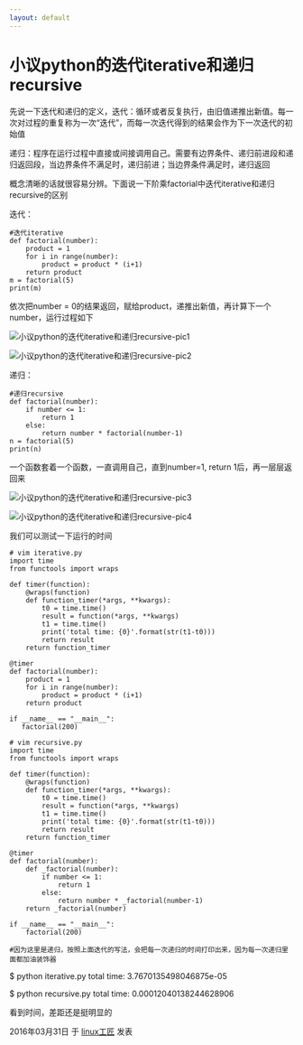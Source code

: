 ```yaml
---
layout: default
---
```


# 小议python的迭代iterative和递归recursive

先说一下迭代和递归的定义，迭代：循环或者反复执行，由旧值递推出新值。每一次对过程的重复称为一次“迭代”，而每一次迭代得到的结果会作为下一次迭代的初始值

递归：程序在运行过程中直接或间接调用自己。需要有边界条件、递归前进段和递归返回段，当边界条件不满足时，递归前进；当边界条件满足时，递归返回

概念清晰的话就很容易分辨。下面说一下阶乘factorial中迭代iterative和递归recursive的区别

迭代：

```
#迭代iterative
def factorial(number):
    product = 1
    for i in range(number):
        product = product * (i+1)
    return product
m = factorial(5)
print(m)
```

依次把number = 0的结果返回，赋给product，递推出新值，再计算下一个number，运行过程如下

![小议python的迭代iterative和递归recursive-pic1](../images/2016/03/iter.gif)

![小议python的迭代iterative和递归recursive-pic2](../images/2016/03/iter-png.png)

递归：

```
#递归recursive
def factorial(number):
    if number <= 1:
        return 1
    else:
        return number * factorial(number-1)
n = factorial(5)
print(n)
```

一个函数套着一个函数，一直调用自己，直到number=1, return 1后，再一层层返回来

![小议python的迭代iterative和递归recursive-pic3](../images/2016/03/recursive.gif)

![小议python的迭代iterative和递归recursive-pic4](../images/2016/03/recuresive-png.png)

我们可以测试一下运行的时间

```
# vim iterative.py
import time
from functools import wraps
 
def timer(function):
    @wraps(function)
    def function_timer(*args, **kwargs):
        t0 = time.time()
        result = function(*args, **kwargs)
        t1 = time.time()
        print('total time: {0}'.format(str(t1-t0)))
        return result
    return function_timer
 
@timer
def factorial(number):
    product = 1
    for i in range(number):
        product = product * (i+1)
    return product
 
if __name__ == "__main__":
   factorial(200)

```

```
# vim recursive.py
import time
from functools import wraps
 
def timer(function):
    @wraps(function)
    def function_timer(*args, **kwargs):
        t0 = time.time()
        result = function(*args, **kwargs)
        t1 = time.time()
        print('total time: {0}'.format(str(t1-t0)))
        return result
    return function_timer
 
@timer
def factorial(number):
    def _factorial(number):
        if number <= 1:
            return 1
        else:
            return number * _factorial(number-1)
    return _factorial(number)
 
if __name__ == "__main__":
    factorial(200)
 
#因为这里是递归，按照上面迭代的写法，会把每一次递归的时间打印出来，因为每一次递归里面都加油装饰器
```

$ python iterative.py
total time: 3.7670135498046875e-05

$ python recursive.py
total time: 0.00012040138244628906

看到时间，差距还是挺明显的

2016年03月31日 于 [linux工匠](https://bbotte.github.io/) 发表























